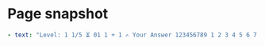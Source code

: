 # Page snapshot

```yaml
- text: "Level: 1 1/5 ⏳ 01 1 + 1 ✍️ Your Answer 123456789 1 2 3 4 5 6 7 8 9 0 ⌫ Backspace Skip Save ⬅ Back to Levels"
```